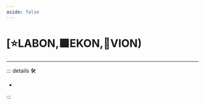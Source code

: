 ```yaml
---
aside: false
---
```

# [⭐<labor>LABON</labor>,🟩<ekos>EKON</ekos>,🔻<via>VION</via>)

---

<!-- =================================================== -->
<!-- =================================================== -->
<!-- =================================================== -->
<!-- =================================================== -->
<!-- =================================================== -->
::: details 🛠

-

:::